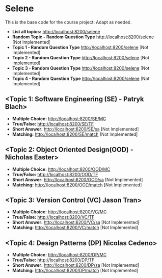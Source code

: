 # Selene
This is the base code for the course project. Adapt as needed.

 * **List all topics:** [http://localhost:8200/selene](http://localhost:8200/selene)
 * **Random Topic - Random Question Type** [http://localhost:8200/selene](http://localhost:8200/selene/random) [Not Implemented]
 * **Topic 1 - Random Question Type** [http://localhost:8200/selene](http://localhost:8200/selene/t1/random) [Not Implemented]
 * **Topic 2 - Random Question Type** [http://localhost:8200/selene](http://localhost:8200/selene/t2/random) [Not Implemented]
 * **Topic 3 - Random Question Type** [http://localhost:8200/selene](http://localhost:8200/selene/t3/random) [Not Implemented]
 * **Topic 4 - Random Question Type** [http://localhost:8200/selene](http://localhost:8200/selene/t4/random) [Not Implemented]


## <Topic 1: Software Engineering (SE) - Patryk Blach>
 * **Multiple Choice:** [http://localhost:8200/SE/MC](http://localhost:8200/SE/MC)
 * **True/False:** [http://localhost:8200/SE/TF](http://localhost:8200/SE/TF)    
 * **Short Answer:** [http://localhost:8200/SE/sa](http://localhost:8200/SE/sa) [Not Implemented]  
 * **Matching:** [http://localhost:8200/SE/match](http://localhost:8200/SE/match) [Not Implemented]  

## <Topic 2: Object Oriented Design(OOD) - Nicholas Easter>
 * **Multiple Choice:** [http://localhost:8200/OOD/MC](http://localhost:8200/OOD/MC)
 * **True/False:** [http://localhost:8200/OOD/TF](http://localhost:8200/OOD/TF)   
 * **Short Answer:** [http://localhost:8200/OOD/sa](http://localhost:8200/OOD/sa) [Not Implemented]  
 * **Matching:** [http://localhost:8200/OOD/match](http://localhost:8200/OOD/match) [Not Implemented]  
 
## <Topic 3: Version Control (VC) Jason Tran>
 * **Multiple Choice:** [http://localhost:8200/VC/MC](http://localhost:8200/VC/MC)
 * **True/False:** [http://localhost:8200/VC/TF](http://localhost:8200/VC/TF)   
 * **Short Answer:** [http://localhost:8200/VC/sa](http://localhost:8200/VC/sa) [Not Implemented]  
 * **Matching:** [http://localhost:8200/VC/match](http://localhost:8200/VC/match) [Not Implemented]  
 
## <Topic 4: Design Patterns (DP) Nicolas Cedeno>
 * **Multiple Choice:** [http://localhost:8200/DP/MC](http://localhost:8200/DP/MC)
 * **True/False:** [http://localhost:8200/DP/TF](http://localhost:8200/DP/TF)     
 * **Short Answer:** [http://localhost:8200/DP/sa](http://localhost:8200/DP/sa) [Not Implemented]  
 * **Matching:** [http://localhost:8200/DP/match](http://localhost:8200/DP/match) [Not Implemented]  
 
